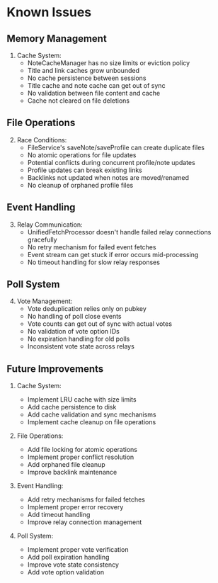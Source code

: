 # Known Issues

## Memory Management
1. Cache System:
   - NoteCacheManager has no size limits or eviction policy
   - Title and link caches grow unbounded
   - No cache persistence between sessions
   - Title cache and note cache can get out of sync
   - No validation between file content and cache
   - Cache not cleared on file deletions

## File Operations
2. Race Conditions:
   - FileService's saveNote/saveProfile can create duplicate files
   - No atomic operations for file updates
   - Potential conflicts during concurrent profile/note updates
   - Profile updates can break existing links
   - Backlinks not updated when notes are moved/renamed
   - No cleanup of orphaned profile files

## Event Handling
3. Relay Communication:
   - UnifiedFetchProcessor doesn't handle failed relay connections gracefully
   - No retry mechanism for failed event fetches
   - Event stream can get stuck if error occurs mid-processing
   - No timeout handling for slow relay responses

## Poll System
4. Vote Management:
   - Vote deduplication relies only on pubkey
   - No handling of poll close events
   - Vote counts can get out of sync with actual votes
   - No validation of vote option IDs
   - No expiration handling for old polls
   - Inconsistent vote state across relays

## Future Improvements
1. Cache System:
   - Implement LRU cache with size limits
   - Add cache persistence to disk
   - Add cache validation and sync mechanisms
   - Implement cache cleanup on file operations

2. File Operations:
   - Add file locking for atomic operations
   - Implement proper conflict resolution
   - Add orphaned file cleanup
   - Improve backlink maintenance

3. Event Handling:
   - Add retry mechanisms for failed fetches
   - Implement proper error recovery
   - Add timeout handling
   - Improve relay connection management

4. Poll System:
   - Implement proper vote verification
   - Add poll expiration handling
   - Improve vote state consistency
   - Add vote option validation
